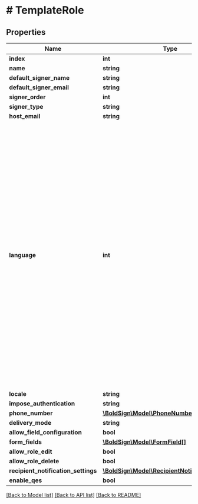 # # TemplateRole

## Properties

Name | Type | Description | Notes
------------ | ------------- | ------------- | -------------
**index** | **int** |  |
**name** | **string** |  | [optional]
**default_signer_name** | **string** |  | [optional]
**default_signer_email** | **string** |  | [optional]
**signer_order** | **int** |  | [optional]
**signer_type** | **string** |  | [optional]
**host_email** | **string** |  | [optional]
**language** | **int** | &lt;p&gt;Description:&lt;/p&gt;&lt;ul&gt;&lt;li&gt;&lt;i&gt;0&lt;/i&gt; - None&lt;/li&gt;&lt;li&gt;&lt;i&gt;1&lt;/i&gt; - English&lt;/li&gt;&lt;li&gt;&lt;i&gt;2&lt;/i&gt; - Spanish&lt;/li&gt;&lt;li&gt;&lt;i&gt;3&lt;/i&gt; - German&lt;/li&gt;&lt;li&gt;&lt;i&gt;4&lt;/i&gt; - French&lt;/li&gt;&lt;li&gt;&lt;i&gt;5&lt;/i&gt; - Romanian&lt;/li&gt;&lt;li&gt;&lt;i&gt;6&lt;/i&gt; - Norwegian&lt;/li&gt;&lt;li&gt;&lt;i&gt;7&lt;/i&gt; - Bulgarian&lt;/li&gt;&lt;li&gt;&lt;i&gt;8&lt;/i&gt; - Italian&lt;/li&gt;&lt;li&gt;&lt;i&gt;9&lt;/i&gt; - Danish&lt;/li&gt;&lt;li&gt;&lt;i&gt;10&lt;/i&gt; - Polish&lt;/li&gt;&lt;li&gt;&lt;i&gt;11&lt;/i&gt; - Portuguese&lt;/li&gt;&lt;li&gt;&lt;i&gt;12&lt;/i&gt; - Czech&lt;/li&gt;&lt;li&gt;&lt;i&gt;13&lt;/i&gt; - Dutch&lt;/li&gt;&lt;li&gt;&lt;i&gt;14&lt;/i&gt; - Swedish&lt;/li&gt;&lt;li&gt;&lt;i&gt;15&lt;/i&gt; - Russian&lt;/li&gt;&lt;li&gt;&lt;i&gt;16&lt;/i&gt; - Japanese&lt;/li&gt;&lt;li&gt;&lt;i&gt;17&lt;/i&gt; - Thai&lt;/li&gt;&lt;li&gt;&lt;i&gt;18&lt;/i&gt; - SimplifiedChinese&lt;/li&gt;&lt;li&gt;&lt;i&gt;19&lt;/i&gt; - TraditionalChinese&lt;/li&gt;&lt;/ul&gt; | [optional]
**locale** | **string** |  | [optional]
**impose_authentication** | **string** |  | [optional]
**phone_number** | [**\BoldSign\Model\PhoneNumber**](PhoneNumber.md) |  | [optional]
**delivery_mode** | **string** |  | [optional]
**allow_field_configuration** | **bool** |  | [optional]
**form_fields** | [**\BoldSign\Model\FormField[]**](FormField.md) |  | [optional]
**allow_role_edit** | **bool** |  | [optional]
**allow_role_delete** | **bool** |  | [optional]
**recipient_notification_settings** | [**\BoldSign\Model\RecipientNotificationSettings**](RecipientNotificationSettings.md) |  | [optional]
**enable_qes** | **bool** |  | [optional]

[[Back to Model list]](../../README.md#models) [[Back to API list]](../../README.md#endpoints) [[Back to README]](../../README.md)
